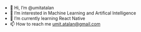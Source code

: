 - 👋 Hi, I’m @umitatalan
- 👀 I’m interested in Machine Learning and Artifical Intelligence
- 🌱 I’m currently learning React Native
- 📫 How to reach me umit.atalan@gmail.com

<!---
umitatalan/umitatalan is a ✨ special ✨ repository because its `README.md` (this file) appears on your GitHub profile.
You can click the Preview link to take a look at your changes.
--->
